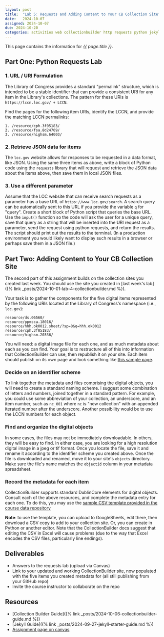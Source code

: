 ```yaml
---
layout: post
title:  "Lab 5: Requests and Adding Content to Your CB Collection Site"
date:   2024-10-07
assigned: 2024-10-07
due: 2024-10-20
categories: activities web collectionbuilder http requests python jekyll labs
---
```



This page contains the information for *{{ page.title }}*.

## Part One: Python Requests Lab

### 1. URL / URI Formulation

The Library of Congress provides a standard "permalink" structure,
which is intended to be a stable identifier that can provide a consistent
URI for any item in the Library's collections.
The pattern for these URIs is `https://lccn.loc.gov/ + LCCN`.

Find the pages for the following item URIs, identify the LCCN, and provide the matching LCCN permalinks:

```
1. /resource/cph.3f05183/
2. /resource/fsa.8d24709/
3. /resource/highsm.64003/
```

### 2. Retrieve JSON data for items

The `loc.gov` website allows for responses to be requested in a data format, like JSON.
Using the same three items as above, write a block of Python code using the `requests` library that will request and retrieve the JSON data about the items above, then save them in local JSON files.

### 3. Use a different parameter

Assume that the LOC website that can receive search requests as a parameter has a base URL of `https://www.loc.gov/search`.
A search query can be automatically sent to this URL if you provide the variable `q` for "query".
Create a short block of Python script that queries the base URL.
Use the `input()` function so the code will ask the user for a unique query,
save that query as a string that will be inserted into the URI request as a parameter,
send the request using python requests,
and return the results. 
The script should print out the results to the terminal.
(In a production environment you would likely want to display such results in a browser or perhaps save them in a JSON file.)

## Part Two: Adding Content to Your CB Collection Site

The second part of this assignment builds on the collection sites you created last week.
You should use the site you created in [last week's lab]({% link _posts/2024-10-01-lab-4-collectionbuilder.md %}).

Your task is to gather the components for the five digital items represented by
the following URIs located at the Library of Congress's namespace (i.e., `loc.gov`):

```
resource/ds.06560/
resource/ppmsca.18016/
resource/hhh.ok0012.sheet/?sp=8&q=hhh.ok0012
resource/cph.3f05183/
resource/highsm.20336/
```

You will need: a digital image file for each one, and as much metadata about each as you can find. Your goal is to restructure all of this into information
that CollectionBuilder can use, then republish it on your site.
Each item should publish on its own page and look something like [this sample page][sample-item-page].

### Decide on an identifier scheme

To link together the metadata and files comprising the digital objects,
you will need to create a standard naming scheme.
I suggest some combination of letters and numbers, joined together in a standard pattern.
For example, you could use some abbreviation of your collection, an underscore, and an item number, such as `nc_001` where `nc` is "new collection" with an appended iterated number after the underscore.
Another possibility would be to use the LCCN numbers for each object.

### Find and organize the digital objects

In some cases, the files may not be immediately downloadable.
In others, they will be easy to find.
In either case, you are looking for a high resolution digital image
in a jpeg or tif format. Once you locate the file, save it and rename it
according to the identifier scheme you created above.
Once the file is downloaded and renamed, move it to your site's `objects` directory.
Make sure the file's name matches the `objectid` column in your metadata spreadsheet.

### Record the metadata for each item

CollectionBuilder supports standard DublinCore elements for digital objects.
Consult each of the above resources, and complete the metadata entry for each one.
To do this, you may use the [sample CSV template provided in the course data repository][csv-template]

**Note**: to use the template, you can upload to GoogleSheets, edit there, then download a CSV copy to add to your collection site. Or, you can create in Python or another editor. Note that the CollectionBuilder docs suggest that editing the CSV in Excel will cause problems (due to the way that Excel encodes the CSV files, particularly line endings).

## Deliverables

* Answers to the requests lab (upload via Canvas)
* Link to your updated and working CollectionBuilder site,
  now populated with the five items you created metadata for
  (all still publishing from your GitHub repo)
* Invite the course instructor to collaborate on the repo

## Resources

* [Collection Builder Guide]({% link _posts/2024-10-06-collectionbuilder-guide.md %})
* [Jekyll Guide]({% link _posts/2024-09-27-jekyll-starter-guide.md %})
* [Assignment page on canvas][canvas-link]

[canvas-link]: https://umich.instructure.com/courses/698670/assignments/2515067
[csv-template]: https://github.com/morskyjezek/si676-2024-data/blob/main/cb-metadata-template.csv
[sample-item-page]: https://morskyjezek.github.io/cb-test-turbo-octo-sniffle/items/nc_047.html
